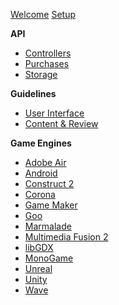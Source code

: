 [Welcome](index.md)
[Setup](setup.md)

**API**
* [Controllers](controllers.md)
* [Purchases](purchasing.md)
* [Storage](storage.md)

**Guidelines**
* [User Interface](interface-guidelines.md)
* [Content & Review](content-review-guidelines.md)

**Game Engines**
* [Adobe Air](adobe-air.md)
* [Android](android.md)
* [Construct 2](construct_2.md)
* [Corona](corona.md)
* [Game Maker](game-maker.md)
* [Goo](goo.md)
* [Marmalade](marmalade.md)
* [Multimedia Fusion 2](multimedia_fusion_2.md)
* [libGDX](libGDX.md)
* [MonoGame](mono-game.md)
* [Unreal](unreal.md)
* [Unity](unity.md)
* [Wave](wave.md)
